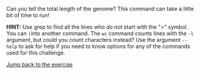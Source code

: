 Can you tell the total length of the genome? This command can take a little bit of time to run!

**HINT:** Use grep to find all the lines who *do not* start with the ">" symbol. You can ```|```into another command. The ```wc``` command counts lines with the ```-l``` argument, but could you count characters instead? Use the argument `--help` to ask for help if you need to know options for any of the commands used for this challenge.


[Jump back to the exercise](https://otagomohio.github.io/2019-06-11_GBS_EE/sessions/bashgenomics.html)
